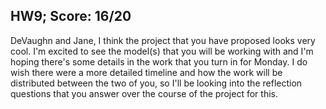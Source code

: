 ## HW9; Score: 16/20

DeVaughn and Jane, I think the project that you have proposed looks very cool. I'm excited to see the model(s) that you will be working with and I'm hoping there's some details in the work that you turn in for Monday. I do wish there were a more detailed timeline and how the work will be distributed between the two of you, so I'll be looking into the reflection questions that you answer over the course of the project for this.
